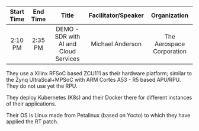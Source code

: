 | Start Time   | End Time  | Title  | Facilitator/Speaker  | Organization  |
|:---:|:---:|:---:|:---:|:---:|
| 2:10 PM | 2:35 PM | DEMO - SDR with AI and Cloud Services | Michael Anderson | The Aerospace Corporation |


They use a Xilinx RFSoC based ZCU111 as their hardware platform; similar to the Zynq UltraScal+MPSoC with ARM Cortes A53 - R5 based APU/RPU.
They do not use yet the RPU.

They deploy Kubernetes (K8s) and their Docker there for different instances of their applications.

Their OS is Linux made from Petalinux (based on Yocto) to which they have applied the RT patch.









